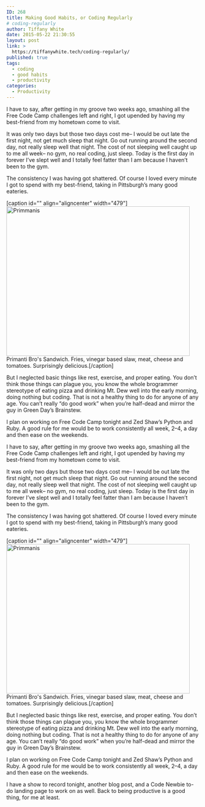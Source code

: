 ```yaml
---
ID: 268
title: Making Good Habits, or Coding Regularly
# coding-regularly
author: Tiffany White
date: 2015-05-22 21:30:55
layout: post
link: >
  https://tiffanywhite.tech/coding-regularly/
published: true
tags:
  - coding
  - good habits
  - productivity
categories:
  - Productivity
---
```



I have to say, after getting in my groove two weeks ago, smashing all the Free Code Camp challenges left and right, I got upended by having my best-friend from my hometown come to visit.

It was only two days but those two days cost me– I would be out late the first night, not get much sleep that night. Go out running around the second day, not really sleep well that night. The cost of not sleeping well caught up to me all week– no gym, no real coding, just sleep. Today is the first day in forever I’ve slept well and I totally feel fatter than I am because I haven’t been to the gym.

The consistency I was having got shattered. Of course I loved every minute I got to spend with my best-friend, taking in Pittsburgh’s many good eateries.

[caption id="" align="aligncenter" width="479"]<img class="" src="https://helloburgh.me/wp-content/uploads/2015/05/wpid-IMG_0413.jpg" alt="Primmanis" width="479" height="391" /> Primanti Bro's Sandwich. Fries, vinegar based slaw, meat, cheese and tomatoes. Surprisingly delicious.[/caption]

But I neglected basic things like rest, exercise, and proper eating. You don’t think those things can plague you, you know the whole brogrammer stereotype of eating pizza and drinking Mt. Dew well into the early morning, doing nothing but coding. That is not a healthy thing to do for anyone of any age. You can’t really “do good work” when you’re half-dead and mirror the guy in Green Day’s Brainstew.

I plan on working on Free Code Camp tonight and Zed Shaw’s Python and Ruby. A good rule for me would be to work consistently all week, 2–4, a day and then ease on the weekends.




I have to say, after getting in my groove two weeks ago, smashing all the Free Code Camp challenges left and right, I got upended by having my best-friend from my hometown come to visit.

It was only two days but those two days cost me– I would be out late the first night, not get much sleep that night. Go out running around the second day, not really sleep well that night. The cost of not sleeping well caught up to me all week– no gym, no real coding, just sleep. Today is the first day in forever I’ve slept well and I totally feel fatter than I am because I haven’t been to the gym.

The consistency I was having got shattered. Of course I loved every minute I got to spend with my best-friend, taking in Pittsburgh’s many good eateries.

[caption id="" align="aligncenter" width="479"]<img class="" src="https://helloburgh.me/wp-content/uploads/2015/05/wpid-IMG_0413.jpg" alt="Primmanis" width="479" height="391" /> Primanti Bro's Sandwich. Fries, vinegar based slaw, meat, cheese and tomatoes. Surprisingly delicious.[/caption]

But I neglected basic things like rest, exercise, and proper eating. You don’t think those things can plague you, you know the whole brogrammer stereotype of eating pizza and drinking Mt. Dew well into the early morning, doing nothing but coding. That is not a healthy thing to do for anyone of any age. You can’t really “do good work” when you’re half-dead and mirror the guy in Green Day’s Brainstew.

I plan on working on Free Code Camp tonight and Zed Shaw’s Python and Ruby. A good rule for me would be to work consistently all week, 2–4, a day and then ease on the weekends.





I have a show to record tonight, another blog post, and a Code Newbie to-do landing page to work on as well. Back to being productive is a good thing, for me at least.